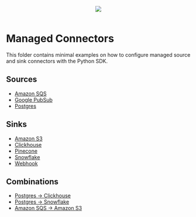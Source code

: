 <div align="center">
  <img src="https://gfassets.fra1.cdn.digitaloceanspaces.com/logo/logo-mono.png" /><br /><br />
</div>

# Managed Connectors

This folder contains minimal examples on how to configure managed source and sink connectors with the Python SDK.

## Sources

- [Amazon SQS](source/amazon-sqs)
- [Google PubSub](source/google-pubsub)
- [Postgres](source/postgres)

## Sinks

- [Amazon S3](sink/amazon-s3)
- [Clickhouse](sink/clickhouse)
- [Pinecone](sink/pinecone)
- [Snowflake](sink/snowflake)
- [Webhook](sink/webhook)

## Combinations

- [Postgres → Clickhouse](combinations/postgres-clickhouse)
- [Postgres → Snowflake](combinations/postgres-snowflake)
- [Amazon SQS → Amazon S3](combinations/amazon-sqs-amazon-s3)
